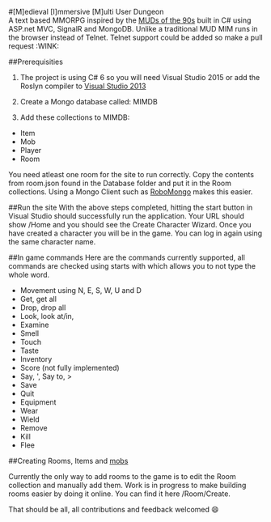 #[M]edieval [I]mmersive [M]ulti User Dungeon    
A text based MMORPG inspired by the [MUDs of the 90s](https://en.wikipedia.org/wiki/DikuMUD) built in C# using ASP.net MVC, SignalR and MongoDB. Unlike a traditional MUD MIM runs in the browser instead of Telnet. Telnet support could be added so make a pull request :WINK: 

##Prerequisities
1. The project is using C# 6 so you will need Visual Studio 2015 or add the Roslyn compiler to [Visual Studio 2013](http://stackoverflow.com/a/33848006)

2. Create a Mongo database called: MIMDB

3. Add these collections to MIMDB:

- Item
- Mob
- Player
- Room

You need atleast one room for the site to run correctly. Copy the contents from room.json found in the Database folder and put it in the Room collections. Using a Mongo Client such as [RoboMongo](https://robomongo.org) makes this easier.

##Run the site
With the above steps completed, hitting the start button in Visual Studio should successfully run the application. Your URL should show /Home and you should see the Create Character Wizard.
Once you have created a character you will be in the game. You can log in again using the same character name.

##In game commands
Here are the commands currently supported, all commands are checked using starts with which allows you to not type the whole word.

- Movement using N, E, S, W, U and D
- Get, get all
- Drop, drop all
- Look, look at/in, 
- Examine
- Smell
- Touch
- Taste
- Inventory
- Score (not fully implemented)
- Say, ', Say to, >
- Save
- Quit
- Equipment
- Wear
- Wield
- Remove
- Kill
- Flee


##Creating Rooms, Items and [mobs](https://en.wikipedia.org/wiki/Mob_(video_gaming))

Currently the only way to add rooms to the game is to edit the Room collection and manually add them.  Work is in progress to make building rooms easier by doing it online. You can find it here /Room/Create. 

That should be all, all contributions and feedback welcomed :smile:

